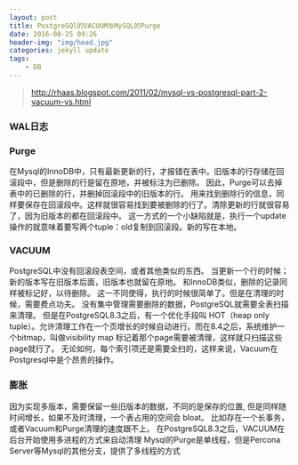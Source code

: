 ```yaml
---
layout: post
title: PostgreSQl的VACUUM与MySQL的Purge
date: 2016-08-25 09:26
header-img: "img/head.jpg"
categories: jekyll update
tags:
    - DB
---
```


> http://rhaas.blogspot.com/2011/02/mysql-vs-postgresql-part-2-vacuum-vs.html

### WAL日志

### Purge
在Mysql的InnoDB中，只有最新更新的行，才报错在表中。旧版本的行存储在回滚段中，但是删除的行是留在原地，并被标注为已删除。
因此，Purge可以去掉表中的已删除的行，并删掉回滚段中的旧版本的行。
用来找到删除行的信息，同样要保存在回滚段中。这样就很容易找到要被删除的行了。清除更新的行就很容易了，因为旧版本的都在回滚段中。
这一方式的一个小缺陷就是，执行一个update操作的就意味着要写两个tuple：old复制到回滚段。新的写在本地。

### VACUUM

PostgreSQL中没有回滚段表空间，或者其他类似的东西。
当更新一个行的时候；新的版本写在旧版本后面，旧版本也就留在原地。
和InnoDB类似，删除的记录同样被标记好，以待删除。
这一不同使得，执行的时候很简单了。但是在清理的时候，需要费点功夫。
没有集中管理需要删除的数据，PostgreSQL就需要全表扫描来清理。
但是在PostgreSQL8.3之后，有一个优化手段叫 HOT（heap only tuple）。允许清理工作在一个页增长的时候自动进行。而在8.4之后，系统维护一个bitmap，叫做visibility map
标记着那个page需要被清理，这样就只扫描这些page就行了。
无论如何，每个索引项还是需要全扫的，这样来说，Vacuum在Postgresql中是个昂贵的操作。

### 膨胀

因为实现多版本，需要保留一些旧版本的数据，不同的是保存的位置,
但是同样随时间增长，如果不及时清理，一个表占用的空间会 bloat。
比如存在一个长事务，或者Vacuum和Purge清理的速度跟不上。
在PostgreSQL8.3之后，VACUUM在后台开始使用多进程的方式来自动清理
Mysql的Purge是单线程，但是Percona Server等Mysql的其他分支，提供了多线程的方式

